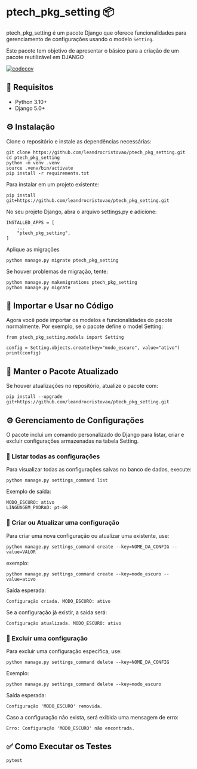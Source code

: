 # ptech_pkg_setting 📦

ptech_pkg_setting é um pacote Django que oferece funcionalidades para gerenciamento de configurações usando o modelo `Setting`.

Este pacote tem objetivo de apresentar o básico para a criação de um pacote reutilizável em DJANGO

[![codecov](https://codecov.io/gh/leandrocristovao/ptech_pkg_setting/graph/badge.svg?token=9P6P2U0K4M)](https://codecov.io/gh/leandrocristovao/ptech_pkg_setting)

## 📌 Requisitos

- Python 3.10+
- Django 5.0+

## ⚙️ Instalação

Clone o repositório e instale as dependências necessárias:

    git clone https://github.com/leandrocristovao/ptech_pkg_setting.git
    cd ptech_pkg_setting
    python -m venv .venv
    source .venv/bin/activate
    pip install -r requirements.txt

Para instalar em um projeto existente:

    pip install git+https://github.com/leandrocristovao/ptech_pkg_setting.git

No seu projeto Django, abra o arquivo settings.py e adicione:

    INSTALLED_APPS = [
        ...
        "ptech_pkg_setting",
    ]
    
Aplique as migrações

    python manage.py migrate ptech_pkg_setting

Se houver problemas de migração, tente:

    python manage.py makemigrations ptech_pkg_setting
    python manage.py migrate

## 🚀 Importar e Usar no Código

Agora você pode importar os modelos e funcionalidades do pacote normalmente.
Por exemplo, se o pacote define o model Setting:

    from ptech_pkg_setting.models import Setting

    config = Setting.objects.create(key="modo_escuro", value="ativo")
    print(config)

## 🚀 Manter o Pacote Atualizado

Se houver atualizações no repositório, atualize o pacote com:

    pip install --upgrade git+https://github.com/leandrocristovao/ptech_pkg_setting.git

## ⚙️ Gerenciamento de Configurações

O pacote inclui um comando personalizado do Django para listar, criar e excluir configurações armazenadas na tabela Setting.

### 📌 Listar todas as configurações

Para visualizar todas as configurações salvas no banco de dados, execute:

    python manage.py settings_command list

Exemplo de saída:

    MODO_ESCURO: ativo
    LINGUAGEM_PADRAO: pt-BR

### 📌 Criar ou Atualizar uma configuração

Para criar uma nova configuração ou atualizar uma existente, use:

    python manage.py settings_command create --key=NOME_DA_CONFIG --value=VALOR

exemplo:

    python manage.py settings_command create --key=modo_escuro --value=ativo

Saída esperada:

    Configuração criada. MODO_ESCURO: ativo

Se a configuração já existir, a saída será:

    Configuração atualizada. MODO_ESCURO: ativo

### 📌 Excluir uma configuração

Para excluir uma configuração específica, use:

    python manage.py settings_command delete --key=NOME_DA_CONFIG

Exemplo:

    python manage.py settings_command delete --key=modo_escuro

Saída esperada:

    Configuração 'MODO_ESCURO' removida.

Caso a configuração não exista, será exibida uma mensagem de erro:

    Erro: Configuração 'MODO_ESCURO' não encontrada.


## ✅ Como Executar os Testes

    pytest

